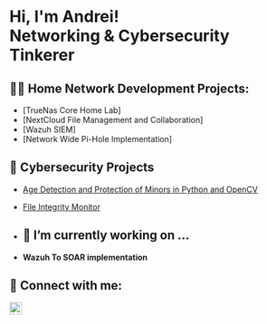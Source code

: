 <h1>Hi, I'm Andrei! <br/><a>Networking </a>& Cybersecurity</a> <a> Tinkerer</a></h1>

<h2>👨‍💻 Home Network Development Projects:</h2>


  - [TrueNas Core Home Lab]
  - [NextCloud File Management and Collaboration]
  - [Wazuh SIEM]
  - [Network Wide Pi-Hole Implementation]
    
<h2>🔐 Cybersecurity Projects </h2>

  - [Age Detection and Protection of Minors in Python and OpenCV](https://github.com/TheCulturedSwine/ADPM_Python_OpenCV)
  - [File Integrity Monitor](https://github.com/TheCulturedSwine/File_Integrity_Monitor)

- <h2>🔭 I’m currently working on ... </h2>


- <b>Wazuh To SOAR implementation <b>




<h2> 🤳 Connect with me:</h2>


[<img align="left" alt="Andrei | LinkedIn" width="22px" src="https://cdn.jsdelivr.net/npm/simple-icons@v3/icons/linkedin.svg" />][linkedin]



[linkedin]: https://www.linkedin.com/in/joesef-andrei-espinosa-5875212b4

